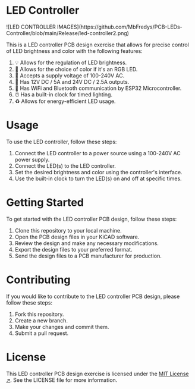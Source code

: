 <h1>LED Controller</h1>
![LED CONTROLLER IMAGES](https://github.com/MbFredys/PCB-LEDs-Controller/blob/main/Release/led-controller2.png)

This is a LED controller PCB design exercise that allows for precise control of LED brightness and color with the following features:

1. 💡 Allows for the regulation of LED brightness.
2. 🎨 Allows for the choice of color if it's an RGB LED.
3. 🔌 Accepts a supply voltage of 100-240V AC.
4. 🔋 Has 12V DC / 5A and 24V DC / 2.5A outputs.
5. 📶 Has WiFi and Bluetooth communication by ESP32 Microcontroller.
6. ⏰ Has a built-in clock for timed lighting.
7. ♻️ Allows for energy-efficient LED usage.

<h1>Usage</h1>

To use the LED controller, follow these steps:

1. Connect the LED controller to a power source using a 100-240V AC power supply.
2. Connect the LED(s) to the LED controller.
3. Set the desired brightness and color using the controller's interface.
4. Use the built-in clock to turn the LED(s) on and off at specific times.

<h1>Getting Started</h1>

To get started with the LED controller PCB design, follow these steps:

1. Clone this repository to your local machine.
2. Open the PCB design files in your KiCAD software.
3. Review the design and make any necessary modifications.
4. Export the design files to your preferred format.
5. Send the design files to a PCB manufacturer for production.

<h1>Contributing</h1>

If you would like to contribute to the LED controller PCB design, please follow these steps:

1. Fork this repository.
2. Create a new branch.
3. Make your changes and commit them.
4. Submit a pull request.

<h1>License</h1>

This LED controller PCB design exercise is licensed under the [MIT License ↗](https://opensource.org/license/mit/). See the LICENSE file for more information.
